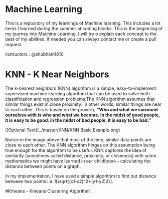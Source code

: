 # Machine Learning
This is a repository of my learnings of Machine learning. This includes a lot items I learned during the summer at coding blocks. This is the beginning of my journey into Machine Learning. I will try o explain each concept to the best of my abilities. If needed you can always contact me or create a pull request.

Instructors : @shubham1810

# KNN - K Near Neighbors

The k-nearest neighbors (KNN) algorithm is a simple, easy-to-implement supervised machine learning algorithm that can be used to solve both classification and regression problems.The KNN algorithm assumes that similar things exist in close proximity. In other words, similar things are near to each other. This is based on the proverb, **"Who and what we surround ourselves with is who and what we become. In the midst of good people, it is easy to be good. in the midst of bad people, it is easy to be bad.”**

![Optional Text](../master/KNN/KNN Basic Exanple.png)

Notice in the image above that most of the time, similar data points are close to each other. The KNN algorithm hinges on this assumption being true enough for the algorithm to be useful. KNN captures the idea of similarity (sometimes called distance, proximity, or closeness) with some mathematics we might have learned in our childhood— calculating the distance between points on a graph.

In my implementation, I have used a simple algorithm to find out distance between two points i.e. ![\sqrt{(x1-x2)^2+(y1-y2)2}].

#Kmeans - Kmeans Clustering Algorithm

